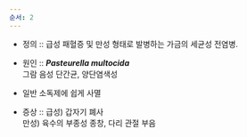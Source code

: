 ```yaml
---
순서: 2
---
```


- 정의 :: 급성 패혈증 및 만성 형태로 발병하는 가금의 세균성 전염병.

- 원인 :: ***Pasteurella multocida*** <br>그람 음성 단간균, 양단염색성
- 일반 소독제에 쉽게 사멸
- 증상 :: 급성) 갑자기 폐사<br>만성) 육수의 부종성 종창, 다리 관절 부음